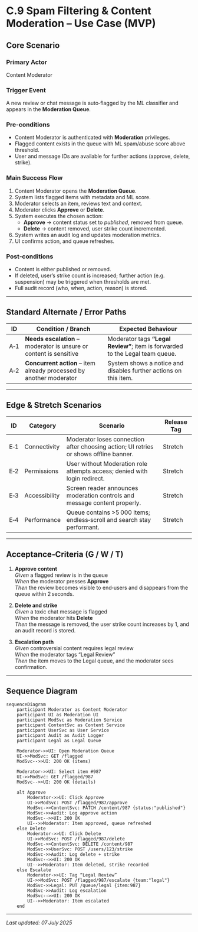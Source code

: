 # C.9 Spam Filtering & Content Moderation – Use Case (MVP)

## Core Scenario

### Primary Actor  
Content Moderator

### Trigger Event  
A new review or chat message is auto‑flagged by the ML classifier and appears in the **Moderation Queue**.

### Pre‑conditions  
* Content Moderator is authenticated with **Moderation** privileges.  
* Flagged content exists in the queue with ML spam/abuse score above threshold.  
* User and message IDs are available for further actions (approve, delete, strike).

### Main Success Flow  
1. Content Moderator opens the **Moderation Queue**.  
2. System lists flagged items with metadata and ML score.  
3. Moderator selects an item, reviews text and context.  
4. Moderator clicks **Approve** or **Delete**.  
5. System executes the chosen action:  
   * **Approve** → content status set to *published*, removed from queue.  
   * **Delete** → content removed, user strike count incremented.  
6. System writes an audit log and updates moderation metrics.  
7. UI confirms action, and queue refreshes.

### Post‑conditions  
* Content is either published or removed.  
* If deleted, user’s strike count is increased; further action (e.g. suspension) may be triggered when thresholds are met.  
* Full audit record (who, when, action, reason) is stored.

---

## Standard Alternate / Error Paths

| ID | Condition / Branch | Expected Behaviour |
|----|--------------------|--------------------|
| A‑1 | **Needs escalation** – moderator is unsure or content is sensitive | Moderator tags **“Legal Review”**; item is forwarded to the Legal team queue. |
| A‑2 | **Concurrent action** – item already processed by another moderator | System shows a notice and disables further actions on this item. |

---

## Edge & Stretch Scenarios

| ID | Category | Scenario | Release Tag |
|----|----------|----------|-------------|
| E‑1 | Connectivity | Moderator loses connection after choosing action; UI retries or shows offline banner. | Stretch |
| E‑2 | Permissions | User without Moderation role attempts access; denied with login redirect. | Stretch |
| E‑3 | Accessibility | Screen reader announces moderation controls and message content properly. | Stretch |
| E‑4 | Performance | Queue contains >5 000 items; endless‑scroll and search stay performant. | Stretch |

---

## Acceptance‑Criteria (G / W / T)

1. **Approve content**  
   *Given* a flagged review is in the queue  
   *When* the moderator presses **Approve**  
   *Then* the review becomes visible to end‑users and disappears from the queue within 2 seconds.

2. **Delete and strike**  
   *Given* a toxic chat message is flagged  
   *When* the moderator hits **Delete**  
   *Then* the message is removed, the user strike count increases by 1, and an audit record is stored.

3. **Escalation path**  
   *Given* controversial content requires legal review  
   *When* the moderator tags “Legal Review”  
   *Then* the item moves to the Legal queue, and the moderator sees confirmation.

---

## Sequence Diagram

```mermaid
sequenceDiagram
    participant Moderator as Content Moderator
    participant UI as Moderation UI
    participant ModSvc as Moderation Service
    participant ContentSvc as Content Service
    participant UserSvc as User Service
    participant Audit as Audit Logger
    participant Legal as Legal Queue

    Moderator->>UI: Open Moderation Queue
    UI->>ModSvc: GET /flagged
    ModSvc-->>UI: 200 OK (items)

    Moderator->>UI: Select item #987
    UI->>ModSvc: GET /flagged/987
    ModSvc-->>UI: 200 OK (details)

    alt Approve
        Moderator->>UI: Click Approve
        UI->>ModSvc: POST /flagged/987/approve
        ModSvc->>ContentSvc: PATCH /content/987 {status:"published"}
        ModSvc->>Audit: Log approve action
        ModSvc-->>UI: 200 OK
        UI-->>Moderator: Item approved, queue refreshed
    else Delete
        Moderator->>UI: Click Delete
        UI->>ModSvc: POST /flagged/987/delete
        ModSvc->>ContentSvc: DELETE /content/987
        ModSvc->>UserSvc: POST /users/123/strike
        ModSvc->>Audit: Log delete + strike
        ModSvc-->>UI: 200 OK
        UI-->>Moderator: Item deleted, strike recorded
    else Escalate
        Moderator->>UI: Tag “Legal Review”
        UI->>ModSvc: POST /flagged/987/escalate {team:"legal"}
        ModSvc->>Legal: PUT /queue/legal {item:987}
        ModSvc->>Audit: Log escalation
        ModSvc-->>UI: 200 OK
        UI-->>Moderator: Item escalated
    end
```

---

*Last updated: 07 July 2025*
